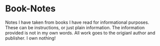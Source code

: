 # Book-Notes
Notes I have taken from books I have read for informational purposes. These can be instructions, or just plain information. The information provided is not in my own words. All work goes to the origianl author and publisher. I own nothing!
